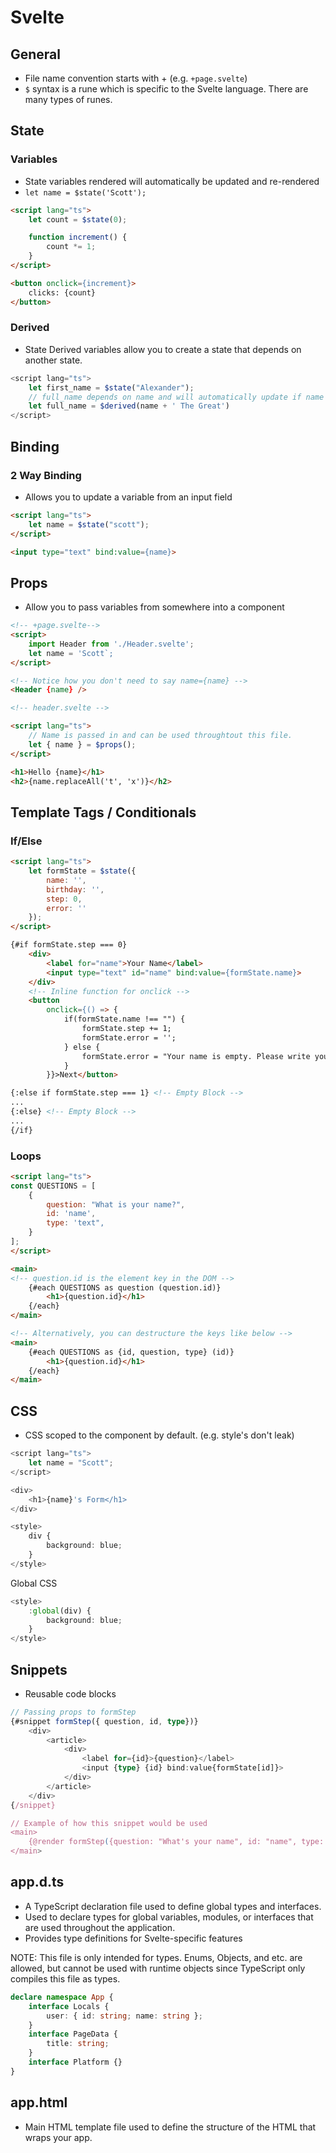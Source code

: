 # Svelte

## General
- File name convention starts with + (e.g. `+page.svelte`)
- `$` syntax is a rune which is specific to the Svelte language. There are many types of runes.

## State 

### Variables
- State variables rendered will automatically be updated and re-rendered
- `let name = $state('Scott');`

```html
<script lang="ts">
    let count = $state(0);

    function increment() {
        count *= 1;
    }
</script>

<button onclick={increment}>
    clicks: {count}
</button>
```

### Derived
- State Derived variables allow you to create a state that depends on another state.

```typescript
<script lang="ts">
    let first_name = $state("Alexander");
    // full_name depends on name and will automatically update if name is updated.
    let full_name = $derived(name + ' The Great')
</script>
```

## Binding

### 2 Way Binding
- Allows you to update a variable from an input field

```html
<script lang="ts">
    let name = $state("scott");
</script>

<input type="text" bind:value={name}>
```

## Props
- Allow you to pass variables from somewhere into a component

```html
<!-- +page.svelte-->
<script>
    import Header from './Header.svelte';
    let name = 'Scott`;
</script>

<!-- Notice how you don't need to say name={name} -->
<Header {name} />

<!-- header.svelte -->

<script lang="ts">
    // Name is passed in and can be used throughtout this file.
    let { name } = $props();    
</script>

<h1>Hello {name}</h1>
<h2>{name.replaceAll('t', 'x')}</h2>
```

## Template Tags / Conditionals

### If/Else
```html
<script lang="ts">
    let formState = $state({
        name: '',
        birthday: '',
        step: 0,
        error: ''
    });
</script>

{#if formState.step === 0}
    <div>
        <label for="name">Your Name</label>
        <input type="text" id="name" bind:value={formState.name}>
    </div>
    <!-- Inline function for onclick -->
    <button 
        onclick={() => {
            if(formState.name !== "") {
                formState.step += 1;
                formState.error = '';
            } else {
                formState.error = "Your name is empty. Please write your name."
            }
        }}>Next</button>

{:else if formState.step === 1} <!-- Empty Block -->
...
{:else} <!-- Empty Block -->
...
{/if}
```

### Loops

```html
<script lang="ts">
const QUESTIONS = [
    {
        question: "What is your name?",
        id: 'name',
        type: 'text",
    }
];
</script>

<main>
<!-- question.id is the element key in the DOM -->
    {#each QUESTIONS as question (question.id)}
        <h1>{question.id}</h1>
    {/each}
</main>

<!-- Alternatively, you can destructure the keys like below -->
<main>
    {#each QUESTIONS as {id, question, type} (id)}
        <h1>{question.id}</h1>
    {/each}
</main>
```

## CSS
- CSS scoped to the component by default. (e.g. style's don't leak)

```typescript
<script lang="ts">
    let name = "Scott";
</script>

<div>
    <h1>{name}'s Form</h1>
</div>

<style>
    div {
        background: blue;
    }
</style>
```

Global CSS

```typescript
<style>
    :global(div) {
        background: blue;
    }
</style>
```

## Snippets
- Reusable code blocks

```typescript
// Passing props to formStep
{#snippet formStep({ question, id, type})}
    <div>
        <article>
            <div>
                <label for={id}>{question}</label>
                <input {type} {id} bind:value{formState[id]}>
            </div>
        </article>
    </div>
{/snippet}

// Example of how this snippet would be used
<main>
    {@render formStep({question: "What's your name", id: "name", type: "text"})}
</main>
```

## app.d.ts
- A TypeScript declaration file used to define global types and interfaces.
- Used to declare types for global variables, modules, or interfaces that are used throughout the application.
- Provides type definitions for Svelte-specific features

NOTE: This file is only intended for types. Enums, Objects, and etc. are allowed, but cannot be used with runtime objects since TypeScript only compiles this file as types.

```typescript
declare namespace App {
    interface Locals {
        user: { id: string; name: string };
    }
    interface PageData {
        title: string;
    }
    interface Platform {}
}
```

## app.html
- Main HTML template file used to define the structure of the HTML that wraps your app.
